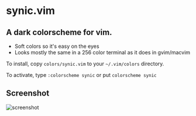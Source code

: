 synic.vim
=========

A dark colorscheme for vim.
---------------------------

* Soft colors so it's easy on the eyes
* Looks mostly the same in a 256 color terminal as it does in gvim/macvim

To install, copy `colors/synic.vim` to your `~/.vim/colors` directory.  

To activate, type `:colorscheme synic` or put `colorscheme synic`

Screenshot
----------

![screenshot](http://vimtips.org/media/vim.png)
